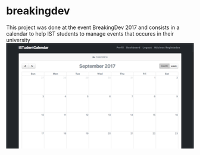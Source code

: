 # breakingdev

This project was done at the event BreakingDev 2017 and consists in a calendar to help IST students to manage events that occures in their university
![Screenshot](/img/index.png)
